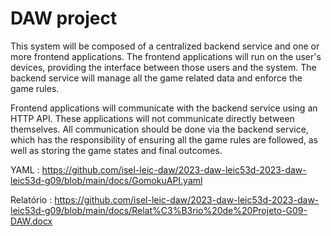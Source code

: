 # DAW project

This system will be composed of a centralized backend service and one or more frontend applications. 
The frontend applications will run on the user's devices, providing the interface between those users and the system. 
The backend service will manage all the game related data and enforce the game rules.

Frontend applications will communicate with the backend service using an HTTP API. 
These applications will not communicate directly between themselves. 
All communication should be done via the backend service, 
which has the responsibility of ensuring all the game rules are followed, 
as well as storing the game states and final outcomes.

YAML : https://github.com/isel-leic-daw/2023-daw-leic53d-2023-daw-leic53d-g09/blob/main/docs/GomokuAPI.yaml

Relatório : https://github.com/isel-leic-daw/2023-daw-leic53d-2023-daw-leic53d-g09/blob/main/docs/Relat%C3%B3rio%20de%20Projeto-G09-DAW.docx

